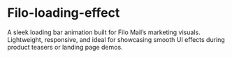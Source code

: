 # Filo-loading-effect
A sleek loading bar animation built for Filo Mail’s marketing visuals. Lightweight, responsive, and ideal for showcasing smooth UI effects during product teasers or landing page demos.
